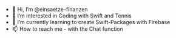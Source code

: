 - 👋 Hi, I’m @einsaetze-finanzen
- 👀 I’m interested in Coding with Swift and Tennis
- 🌱 I’m currently learning to create Swift-Packages with Firebase
- 📫 How to reach me - with the Chat function

<!---
einsaetze-finanzen/einsaetze-finanzen is a ✨ special ✨ repository because its `README.md` (this file) appears on your GitHub profile.
You can click the Preview link to take a look at your changes.
--->
